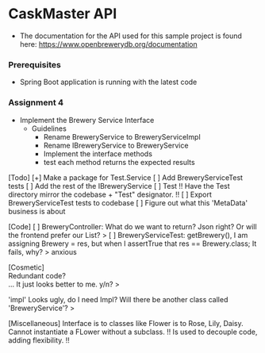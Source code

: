 # CaskMaster API
* The documentation for the API used for this sample project is found here:  https://www.openbrewerydb.org/documentation

### Prerequisites

* Spring Boot application is running with the latest code

### Assignment 4
* Implement the Brewery Service Interface
    * Guidelines
        * Rename BreweryService to BreweryServiceImpl
        * Rename IBreweryService to BreweryService
        * Implement the interface methods
        * test each method returns the expected results
      
[Todo]
[+] Make a package for Test.Service
    [ ] Add BreweryServiceTest tests
    [ ] Add the rest of the IBreweryService
    [ ] Test
!! Have the Test directory mirror the codebase + "Test" designator. !!
[ ] Export BreweryServiceTest tests to codebase
[ ] Figure out what this 'MetaData' business is about


[Code]
[ ] BreweryController: What do we want to return? Json right? Or will the frontend prefer our List<Brewery>?
    >
[ ] BreweryServiceTest: getBrewery(), I am assigning Brewery = res, but when I assertTrue that res == Brewery.class; It fails, why?
    >
anxious 

[Cosmetic]           
Redundant code?       
... It just looks better to me. y/n?
    >

'impl' Looks ugly, do I need Impl?
Will there be another class called 'BreweryService'?
    >





[Miscellaneous]
Interface is to classes like Flower is to Rose, Lily, Daisy. 
Cannot instantiate a FLower without a subclass.
!! Is used to decouple code, adding flexibility. !!




